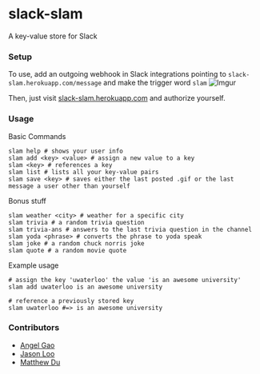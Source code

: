 # slack-slam

A key-value store for Slack

### Setup
To use, add an outgoing webhook in Slack integrations pointing to `slack-slam.herokuapp.com/message` and make the trigger word `slam`
![Imgur](http://i.imgur.com/wlQILQC.png)

Then, just visit [slack-slam.herokuapp.com](slack-slam.herokuapp.com) and authorize yourself.

### Usage
Basic Commands
```
slam help # shows your user info
slam add <key> <value> # assign a new value to a key
slam <key> # references a key
slam list # lists all your key-value pairs
slam save <key> # saves either the last posted .gif or the last message a user other than yourself
```

Bonus stuff
```
slam weather <city> # weather for a specific city
slam trivia # a random trivia question
slam trivia-ans # answers to the last trivia question in the channel
slam yoda <phrase> # converts the phrase to yoda speak
slam joke # a random chuck norris joke
slam quote # a random movie quote
```

Example usage
```
# assign the key 'uwaterloo' the value 'is an awesome university'
slam add uwaterloo is an awesome university

# reference a previously stored key
slam uwaterloo #=> is an awesome university
```

### Contributors
* [Angel Gao](https://github.com/angelgao)
* [Jason Loo](https://github.com/nosajool)
* [Matthew Du](https://github.com/matthewdu)
